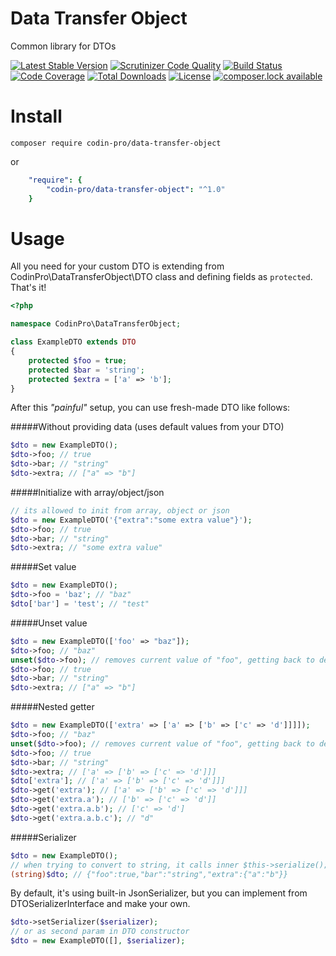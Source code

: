 Data Transfer Object
====================
Common library for DTOs

[![Latest Stable Version](https://poser.pugx.org/codin-pro/data-transfer-object/version)](https://packagist.org/packages/codin-pro/data-transfer-object)
[![Scrutinizer Code Quality](https://scrutinizer-ci.com/g/CodinPro/data-transfer-object/badges/quality-score.png?b=master)](https://scrutinizer-ci.com/g/CodinPro/data-transfer-object/?branch=master)
[![Build Status](https://scrutinizer-ci.com/g/CodinPro/data-transfer-object/badges/build.png?b=master)](https://scrutinizer-ci.com/g/CodinPro/data-transfer-object/build-status/master)
[![Code Coverage](https://scrutinizer-ci.com/g/CodinPro/data-transfer-object/badges/coverage.png?b=master)](https://scrutinizer-ci.com/g/CodinPro/data-transfer-object/?branch=master)
[![Total Downloads](https://poser.pugx.org/codin-pro/data-transfer-object/downloads)](https://packagist.org/packages/codin-pro/data-transfer-object)
[![License](https://poser.pugx.org/codin-pro/data-transfer-object/license)](https://packagist.org/packages/codin-pro/data-transfer-object)
[![composer.lock available](https://poser.pugx.org/codin-pro/data-transfer-object/composerlock)](https://packagist.org/packages/codin-pro/data-transfer-object)


Install
=======
`composer require codin-pro/data-transfer-object`

or

```yaml
    "require": {
        "codin-pro/data-transfer-object": "^1.0"
    }
```

Usage
=====
All you need for your custom DTO is extending from 
CodinPro\DataTransferObject\DTO class and
defining fields as `protected`. That's it!
```php
<?php

namespace CodinPro\DataTransferObject;

class ExampleDTO extends DTO
{
    protected $foo = true;
    protected $bar = 'string';
    protected $extra = ['a' => 'b'];
}
```

After this *"painful"* setup, you can use fresh-made DTO like follows:

#####Without providing data (uses default values from your DTO)
```php
$dto = new ExampleDTO();
$dto->foo; // true
$dto->bar; // "string"
$dto->extra; // ["a" => "b"]
```

#####Initialize with array/object/json
```php
// its allowed to init from array, object or json
$dto = new ExampleDTO('{"extra":"some extra value"}');
$dto->foo; // true
$dto->bar; // "string"
$dto->extra; // "some extra value"
```

#####Set value
```php
$dto = new ExampleDTO();
$dto->foo = 'baz'; // "baz"
$dto['bar'] = 'test'; // "test"
```

#####Unset value
```php
$dto = new ExampleDTO(['foo' => "baz"]);
$dto->foo; // "baz"
unset($dto->foo); // removes current value of "foo", getting back to default value "true"
$dto->foo; // true
$dto->bar; // "string"
$dto->extra; // ["a" => "b"]
```

#####Nested getter
```php
$dto = new ExampleDTO(['extra' => ['a' => ['b' => ['c' => 'd']]]]);
$dto->foo; // "baz"
unset($dto->foo); // removes current value of "foo", getting back to default value "true"
$dto->foo; // true
$dto->bar; // "string"
$dto->extra; // ['a' => ['b' => ['c' => 'd']]]
$dto['extra']; // ['a' => ['b' => ['c' => 'd']]]
$dto->get('extra'); // ['a' => ['b' => ['c' => 'd']]]
$dto->get('extra.a'); // ['b' => ['c' => 'd']]
$dto->get('extra.a.b'); // ['c' => 'd']
$dto->get('extra.a.b.c'); // "d"
```

#####Serializer
```php
$dto = new ExampleDTO();
// when trying to convert to string, it calls inner $this->serialize();
(string)$dto; // {"foo":true,"bar":"string","extra":{"a":"b"}}
```
By default, it's using built-in JsonSerializer, 
but you can implement from DTOSerializerInterface and make your own.
```php
$dto->setSerializer($serializer);
// or as second param in DTO constructor
$dto = new ExampleDTO([], $serializer);
```
